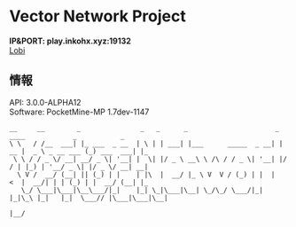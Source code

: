 # Vector Network Project
**IP&PORT: play.inkohx.xyz:19132**  
[Lobi](https://web.lobi.co/game/minecraftpe/group/8393ee5ca22f6c38e436a5525efe3dbb38671042)

## 情報
API: 3.0.0-ALPHA12  
Software: PocketMine-MP 1.7dev-1147

```
__     __        _               _   _      _                      _      ____            _           _   
\ \   / /__  ___| |_ ___  _ __  | \ | | ___| |___      _____  _ __| | __ |  _ \ _ __ ___ (_) ___  ___| |_ 
 \ \ / / _ \/ __| __/ _ \| '__| |  \| |/ _ \ __\ \ /\ / / _ \| '__| |/ / | |_) | '__/ _ \| |/ _ \/ __| __|
  \ V /  __/ (__| || (_) | |    | |\  |  __/ |_ \ V  V / (_) | |  |   <  |  __/| | | (_) | |  __/ (__| |_ 
   \_/ \___|\___|\__\___/|_|    |_| \_|\___|\__| \_/\_/ \___/|_|  |_|\_\ |_|   |_|  \___// |\___|\___|\__|
                                                                                       |__/               
```
